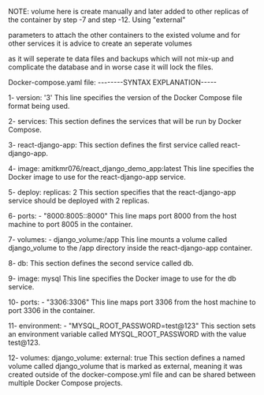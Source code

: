 NOTE: volume here is create manually and later added to other replicas of the container by step -7 and step -12. Using "external"

parameters to attach the other containers to the existed volume and for other services it is advice to create an seperate volumes

as it will seperate te data files and backups which will not mix-up and complicate the database and in worse case it will lock the files.


Docker-compose.yaml file: 	--------SYNTAX EXPLANATION-----

1-  version: '3'
This line specifies the version of the Docker Compose file format being used.

2-  services:
This section defines the services that will be run by Docker Compose.

3-  react-django-app:
This section defines the first service called react-django-app.


4-    image: amitkmr076/react_django_demo_app:latest
This line specifies the Docker image to use for the react-django-app service.


5-    deploy:
      replicas: 2
This section specifies that the react-django-app service should be deployed with 2 replicas.


6-    ports:
      - "8000:8005::8000"
This line maps port 8000 from the host machine to port 8005 in the container.

7-    volumes:
      - django_volume:/app
This line mounts a volume called django_volume to the /app directory inside the react-django-app container.

8-  db:
This section defines the second service called db.


9-    image: mysql
This line specifies the Docker image to use for the db service.

10-    ports:
      - "3306:3306"
This line maps port 3306 from the host machine to port 3306 in the container.

11-    environment:
      - "MYSQL_ROOT_PASSWORD=test@123"
This section sets an environment variable called MYSQL_ROOT_PASSWORD with the value test@123.

12-  volumes:
 django_volume:
  external: true
This section defines a named volume called django_volume that is marked as external, meaning it was created outside of the docker-compose.yml file and can be shared between multiple Docker Compose projects.

